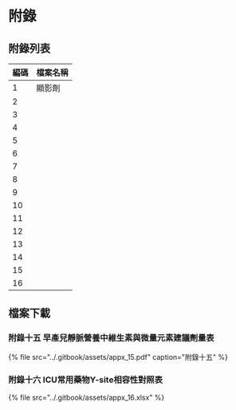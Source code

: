 # 附錄

## 附錄列表

| 編碼 | 檔案名稱 |
| :--- | :--- |
| 1 | 顯影劑 |
| 2 |  |
| 3 |  |
| 4 |  |
| 5 |  |
| 6 |  |
| 7 |  |
| 8 |  |
| 9 |  |
| 10 |  |
| 11 |  |
| 12 |  |
| 13 |  |
| 14 |  |
| 15 |  |
| 16 |  |

## 檔案下載

### 附錄十五 早產兒靜脈營養中維生素與微量元素建議劑量表

{% file src="../.gitbook/assets/appx\_15.pdf" caption="附錄十五" %}

### 附錄十六 ICU常用藥物Y-site相容性對照表

{% file src="../.gitbook/assets/appx\_16.xlsx" %}

